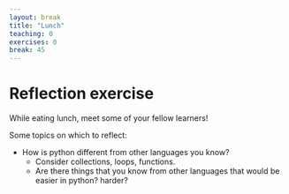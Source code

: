 ```yaml
---
layout: break
title: "Lunch"
teaching: 0
exercises: 0
break: 45
---
```

# Reflection exercise

While eating lunch, meet some of your fellow learners!

Some topics on which to reflect:

*   How is python different from other languages you know?
    *   Consider collections, loops, functions.
    *   Are there things that you know from other languages that would be
       easier in python?  harder?

